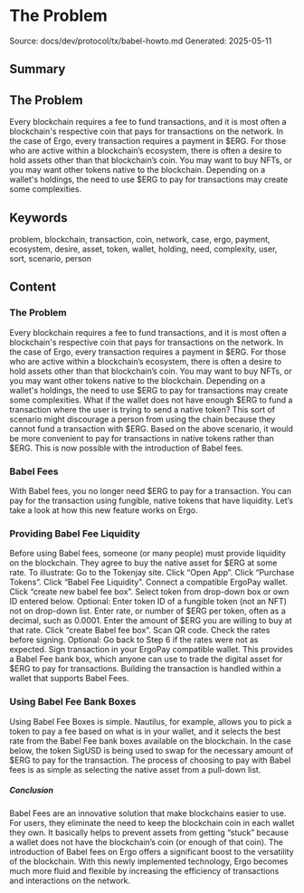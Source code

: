 # The Problem
Source: docs/dev/protocol/tx/babel-howto.md
Generated: 2025-05-11

## Summary
## The Problem

Every blockchain requires a fee to fund transactions, and it is most often a blockchain's respective coin that pays for transactions on the network. In the case of Ergo, every transaction requires a payment in $ERG. For those who are active within a blockchain’s ecosystem, there is often a desire to hold assets other than that blockchain’s coin. You may want to buy NFTs, or you may want other tokens native to the blockchain. Depending on a wallet's holdings, the need to use $ERG to pay for transactions may create some complexities.

## Keywords
problem, blockchain, transaction, coin, network, case, ergo, payment, ecosystem, desire, asset, token, wallet, holding, need, complexity, user, sort, scenario, person

## Content
### The Problem
Every blockchain requires a fee to fund transactions, and it is most often a blockchain's respective coin that pays for transactions on the network. In the case of Ergo, every transaction requires a payment in $ERG.
For those who are active within a blockchain’s ecosystem, there is often a desire to hold assets other than that blockchain’s coin. You may want to buy NFTs, or you may want other tokens native to the blockchain. Depending on a wallet's holdings, the need to use $ERG to pay for transactions may create some complexities. What if the wallet does not have enough $ERG to fund a transaction where the user is trying to send a native token? This sort of scenario might discourage a person from using the chain because they cannot fund a transaction with $ERG.
Based on the above scenario, it would be more convenient to pay for transactions in native tokens rather than $ERG. This is now possible with the introduction of Babel fees.

### Babel Fees
With Babel fees, you no longer need $ERG to pay for a transaction. You can pay for the transaction using fungible, native tokens that have liquidity. Let’s take a look at how this new feature works on Ergo.

### Providing Babel Fee Liquidity
Before using Babel fees, someone (or many people) must provide liquidity on the blockchain. They agree to buy the native asset for $ERG at some rate. To illustrate:
Go to the Tokenjay site.
Click “Open App”. 
Click “Purchase Tokens”.
Click “Babel Fee Liquidity”.
Connect a compatible ErgoPay wallet.
Click “create new babel fee box”.
Select token from drop-down box or own ID entered below.
Optional: Enter token ID of a fungible token (not an NFT) not on drop-down list.
Enter rate, or number of $ERG per token, often as a decimal, such as 0.0001.
Enter the amount of $ERG you are willing to buy at that rate.
Click “create Babel fee box”.
Scan QR code.
Check the rates before signing.
Optional: Go back to Step 6 if the rates were not as expected.
Sign transaction in your ErgoPay compatible wallet.
This provides a Babel Fee bank box, which anyone can use to trade the digital asset for $ERG to pay for transactions. Building the transaction is handled within a wallet that supports Babel Fees.

### Using Babel Fee Bank Boxes
Using Babel Fee Boxes is simple. Nautilus, for example, allows you to pick a token to pay a fee based on what is in your wallet, and it selects the best rate from the Babel Fee bank boxes available on the blockchain. In the case below, the token SigUSD is being used to swap for the necessary amount of $ERG to pay for the transaction. The process of choosing to pay with Babel fees is as simple as selecting the native asset from a pull-down list.

##### Conclusion
Babel Fees are an innovative solution that make blockchains easier to use. For users, they eliminate the need to keep the blockchain coin in each wallet they own. It basically helps to prevent assets from getting “stuck” because a wallet does not have the blockchain’s coin (or enough of that coin). The introduction of Babel fees on Ergo offers a significant boost to the versatility of the blockchain. With this newly implemented technology, Ergo becomes much more fluid and flexible by increasing the efficiency of transactions and interactions on the network.
